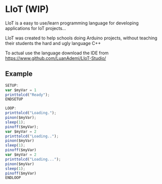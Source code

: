 
# LIoT (WIP)

LIoT is a easy to use/learn programming language for developing applications for IoT projects...

LIoT was created to help schools doing Arduino projects, without teaching their students the hard and ugly language C++

To actual use the language download the IDE from https://www.github.com/LuanAdemi/LIoT-Studio/
## Example

```javascript
SETUP:
var $myVar = 1
printtolcd("Ready");
ENDSETUP

LOOP:
printtolcd("Loading.");
pinon($myVar);
sleep(1);
pinoff($myVar);
var $myVar = 2
printtolcd("Loading..");
pinon($myVar)
sleep(1);
pinoff($myVar)
var $myVar = 2
printtolcd("Loading...");
pinon($myVar)
sleep(1);
pinoff($myVar)
ENDLOOP
```
